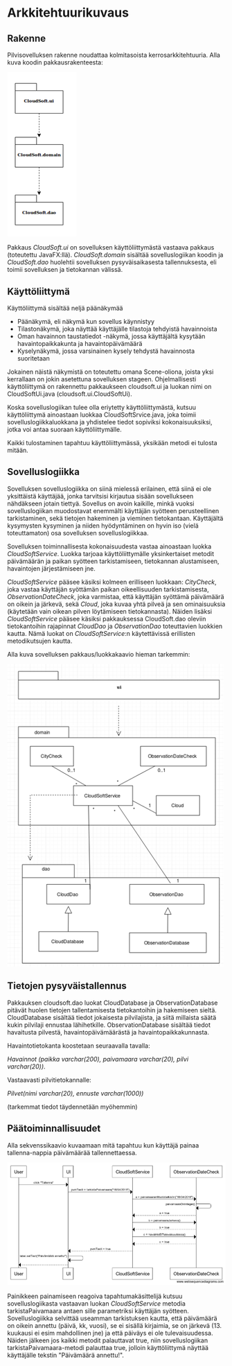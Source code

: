 # Arkkitehtuurikuvaus

## Rakenne
Pilvisovelluksen rakenne noudattaa kolmitasoista kerrosarkkitehtuuria. Alla kuva koodin pakkausrakenteesta:

<img src="https://raw.githubusercontent.com/civuaine/OTM2018_harjoitustyo/master/Dokumentaatio/EditedCloudSoft.png" width="160">

Pakkaus _CloudSoft.ui_ on sovelluksen käyttöliittymästä vastaava pakkaus (toteutettu JavaFX:llä). _CloudSoft.domain_ sisältää sovelluslogiikan koodin ja _CloudSoft.dao_ huolehtii sovelluksen pysyväisaikasesta tallennuksesta, eli toimii sovelluksen ja tietokannan välissä.

## Käyttöliittymä
Käyttöliittymä sisältää neljä päänäkymää
- Päänäkymä, eli näkymä kun sovellus käynnistyy
- Tilastonäkymä, joka näyttää käyttäjälle tilastoja tehdyistä havainnoista
- Oman havainnon taustatiedot -näkymä, jossa käyttäjältä kysytään havaintopaikkakunta ja havaintopäivämäärä
- Kyselynäkymä, jossa varsinainen kysely tehdystä havainnosta suoritetaan

Jokainen näistä näkymistä on toteutettu omana Scene-oliona, joista yksi kerrallaan on jokin asetettuna sovelluksen stageen. Ohjelmallisesti käyttöliittymä on rakennettu pakkaukseen cloudsoft.ui ja luokan nimi on CloudSoftUi.java (cloudsoft.ui.CloudSoftUi).

Koska sovelluslogiikan tulee olla eriytetty käyttöliittymästä, kutsuu käyttöliittymä ainoastaan luokkaa CloudSoftSrvice.java, joka toimii sovelluslogiikkaluokkana ja yhdistelee tiedot sopiviksi kokonaisuuksiksi, jotka voi antaa suoraan käyttöliittymälle.

Kaikki tulostaminen tapahtuu käyttöliittymässä, yksikään metodi ei tulosta mitään.


## Sovelluslogiikka
Sovelluksen sovelluslogiikka on siinä mielessä erilainen, että siinä ei ole yksittäistä käyttäjää, jonka tarvitsisi kirjautua sisään sovellukseen nähdäkseen jotain tiettyä. Sovellus on avoin kaikille, minkä vuoksi sovelluslogiikan muodostavat enemmälti käyttäjän syötteen perusteellinen tarkistaminen, sekä tietojen hakeminen ja vieminen tietokantaan. Käyttäjältä kysymysten kysyminen ja niiden hyödyntäminen on hyvin iso (vielä toteuttamaton) osa sovelluksen sovelluslogiikkaa.

Sovelluksen toiminnallisesta kokonaisuudesta vastaa ainoastaan luokka _CloudSoftService_. Luokka tarjoaa käyttöliittymälle yksinkertaiset metodit päivämäärän ja paikan syötteen tarkistamiseen, tietokannan alustamiseen, havaintojen järjestämiseen jne.

_CloudSoftService_ pääsee käsiksi kolmeen erilliseen luokkaan: _CityCheck_, joka vastaa käyttäjän syöttämän paikan oikeellisuuden tarkistamisesta, _ObservationDateCheck_, joka varmistaa, että käyttäjän syöttämä päivämäärä on oikein ja järkevä, sekä _Cloud_, joka kuvaa yhtä pilveä ja sen ominaisuuksia (käytetään vain oikean pilven löytämiseen tietokannasta). Näiden lisäksi _CloudSoftService_ pääsee käsiksi pakkauksessa CloudSoft.dao oleviin tietokantoihin rajapinnat _CloudDao_ ja _ObservationDao_ toteuttavien luokkien kautta. Nämä luokat on _CloudSoftService_:n käytettävissä erillisten metodikutsujen kautta.

Alla kuva sovelluksen pakkaus/luokkakaavio hieman tarkemmin:

<img src="https://raw.githubusercontent.com/civuaine/OTM2018_harjoitustyo/master/Dokumentaatio/Luokkakaavio.png" width="500">


## Tietojen pysyväistallennus

Pakkauksen cloudsoft.dao luokat CloudDatabase ja ObservationDatabase pitävät huolen tietojen tallentamisesta tietokantoihin ja hakemiseen sieltä. CloudDatabase sisältää tiedot jokaisesta pilvilajista, ja siitä millaista säätä kukin pilvilaji ennustaa lähihetkille. ObservationDatabase sisältää tiedot havaitusta pilvestä, havaintopäivämäärästä ja havaintopaikkakunnasta.

Havaintotietokanta koostetaan seuraavalla tavalla: 

_Havainnot (paikka varchar(200), paivamaara varchar(20), pilvi varchar(20))_.

Vastaavasti pilvitietokannalle:

_Pilvet(nimi varchar(20), ennuste varchar(1000))_

(tarkemmat tiedot täydennetään myöhemmin)


## Päätoiminnallisuudet

Alla sekvenssikaavio kuvaamaan mitä tapahtuu kun käyttäjä painaa tallenna-nappia päivämäärää tallennettaessa.

<img src="https://raw.githubusercontent.com/civuaine/OTM2018_harjoitustyo/master/Dokumentaatio/paivays_sekvenssikaavio.png" width="800">

Painikkeen painamiseen reagoiva tapahtumakäsittelijä kutsuu sovelluslogiikasta vastaavan luokan _CloudSoftService_ metodia tarkistaPaivamaara antaen sille parametriksi käyttäjän syötteen. Sovelluslogiikka selvittää useamman tarkistuksen kautta, että päivämäärä on oikein annettu (päivä, kk, vuosi), se ei sisällä kirjaimia, se on järkevä (13. kuukausi ei esim mahdollinen jne) ja että päiväys ei ole tulevaisuudessa. Näiden jälkeen jos kaikki metodit palauttavat true, niin sovelluslogiikan tarkistaPaivamaara-metodi palauttaa true, jolloin käyttöliittymä näyttää käyttäjälle tekstin "Päivämäärä annettu!".
